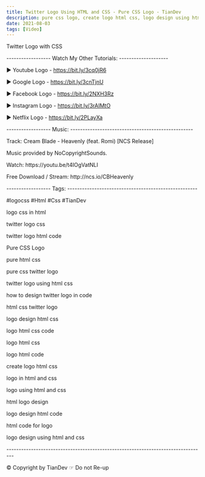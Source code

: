```yaml
---
title: Twitter Logo Using HTML and CSS - Pure CSS Logo - TianDev
description: pure css logo, create logo html css, logo design using html and css, logo css in html - TianDev 
date: 2021-08-03 
tags: [Video]
--- 
```

<p></p>
<p>Twitter Logo with CSS</p>
<p></p>
<p>------------------ Watch My Other Tutorials: --------------------</p>
<p>▶ Youtube Logo - <a href="https://bit.ly/3cq0jR6">https://bit.ly/3cq0jR6</a></p>
<p>▶ Google Logo - <a href="https://bit.ly/3cnTjnU">https://bit.ly/3cnTjnU</a></p>
<p>▶ Facebook Logo - <a href="https://bit.ly/2NXH3Rz">https://bit.ly/2NXH3Rz</a></p>
<p>▶ Instagram Logo - <a href="https://bit.ly/3rAIMtO">https://bit.ly/3rAIMtO</a></p>
<p>▶ Netflix Logo - <a href="https://bit.ly/2PLayXa">https://bit.ly/2PLayXa</a></p>
<p></p>
<p>------------------ Music: --------------------------------------------------</p>
<p>Track: Cream Blade - Heavenly (feat. Romi) [NCS Release]</p>
<p>Music provided by NoCopyrightSounds.</p>
<p>Watch: https://youtu.be/t4IOgVatNLI​</p>
<p>Free Download / Stream: http://ncs.io/CBHeavenly</p>
<p></p>
<p>------------------ Tags: -----------------------------------------------------</p>
<p>#logocss #Html #Css #TianDev</p>
<p>logo css in html</p>
<p>twitter logo css</p>
<p>twitter logo html code</p>
<p>Pure CSS Logo</p>
<p>pure html css</p>
<p>pure css twitter logo</p>
<p>twitter logo using html css</p>
<p>how to design twitter logo in code</p>
<p>html css twitter logo</p>
<p>logo design html css</p>
<p>logo html css code</p>
<p>logo html css</p>
<p>logo html code</p>
<p>create logo html css</p>
<p>logo in html and css</p>
<p>logo using html and css</p>
<p>html logo design</p>
<p>logo design html code</p>
<p>html code for logo</p>
<p>logo design using html and css</p>
<p></p>
<p>---------------------------------------------------------------------------------</p>
<p>© Copyright by TianDev ☞ Do not Re-up</p>